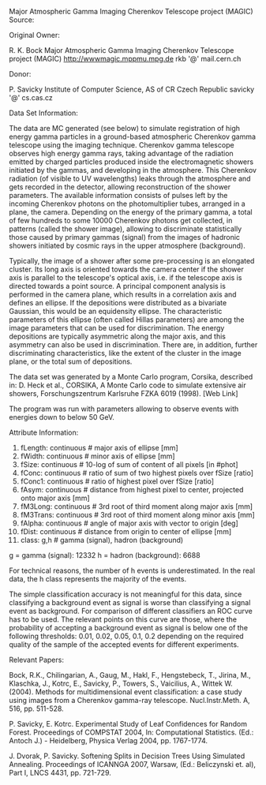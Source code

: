 Major Atmospheric Gamma Imaging Cherenkov Telescope project (MAGIC)
Source:

Original Owner:

R. K. Bock
Major Atmospheric Gamma Imaging Cherenkov Telescope project (MAGIC)
http://wwwmagic.mppmu.mpg.de
rkb '@' mail.cern.ch

Donor:

P. Savicky
Institute of Computer Science, AS of CR
Czech Republic
savicky '@' cs.cas.cz


Data Set Information:

The data are MC generated (see below) to simulate registration of high energy gamma particles in a ground-based atmospheric Cherenkov gamma telescope using the imaging technique. Cherenkov gamma telescope observes high energy gamma rays, taking advantage of the radiation emitted by charged particles produced inside the electromagnetic showers initiated by the gammas, and developing in the atmosphere. This Cherenkov radiation (of visible to UV wavelengths) leaks through the atmosphere and gets recorded in the detector, allowing reconstruction of the shower parameters. The available information consists of pulses left by the incoming Cherenkov photons on the photomultiplier tubes, arranged in a plane, the camera. Depending on the energy of the primary gamma, a total of few hundreds to some 10000 Cherenkov photons get collected, in patterns (called the shower image), allowing to discriminate statistically those caused by primary gammas (signal) from the images of hadronic showers initiated by cosmic rays in the upper atmosphere (background).

Typically, the image of a shower after some pre-processing is an elongated cluster. Its long axis is oriented towards the camera center if the shower axis is parallel to the telescope's optical axis, i.e. if the telescope axis is directed towards a point source. A principal component analysis is performed in the camera plane, which results in a correlation axis and defines an ellipse. If the depositions were distributed as a bivariate Gaussian, this would be an equidensity ellipse. The characteristic parameters of this ellipse (often called Hillas parameters) are among the image parameters that can be used for discrimination. The energy depositions are typically asymmetric along the major axis, and this asymmetry can also be used in discrimination. There are, in addition, further discriminating characteristics, like the extent of the cluster in the image plane, or the total sum of depositions.

The data set was generated by a Monte Carlo program, Corsika, described in:
D. Heck et al., CORSIKA, A Monte Carlo code to simulate extensive air showers,
Forschungszentrum Karlsruhe FZKA 6019 (1998).
[Web Link]

The program was run with parameters allowing to observe events with energies down to below 50 GeV.


Attribute Information:

1. fLength: continuous # major axis of ellipse [mm]
2. fWidth: continuous # minor axis of ellipse [mm]
3. fSize: continuous # 10-log of sum of content of all pixels [in #phot]
4. fConc: continuous # ratio of sum of two highest pixels over fSize [ratio]
5. fConc1: continuous # ratio of highest pixel over fSize [ratio]
6. fAsym: continuous # distance from highest pixel to center, projected onto major axis [mm]
7. fM3Long: continuous # 3rd root of third moment along major axis [mm]
8. fM3Trans: continuous # 3rd root of third moment along minor axis [mm]
9. fAlpha: continuous # angle of major axis with vector to origin [deg]
10. fDist: continuous # distance from origin to center of ellipse [mm]
11. class: g,h # gamma (signal), hadron (background)

g = gamma (signal): 12332
h = hadron (background): 6688

For technical reasons, the number of h events is underestimated. In the real data, the h class represents the majority of the events.

The simple classification accuracy is not meaningful for this data, since classifying a background event as signal is worse than classifying a signal event as background. For comparison of different classifiers an ROC curve has to be used. The relevant points on this curve are those, where the probability of accepting a background event as signal is below one of the following thresholds: 0.01, 0.02, 0.05, 0.1, 0.2 depending on the required quality of the sample of the accepted events for different experiments.


Relevant Papers:

Bock, R.K., Chilingarian, A., Gaug, M., Hakl, F., Hengstebeck, T., Jirina, M., Klaschka, J., Kotrc, E., Savicky, P., Towers, S., Vaicilius, A., Wittek W. (2004).
Methods for multidimensional event classification: a case study using images from a Cherenkov gamma-ray telescope.
Nucl.Instr.Meth. A, 516, pp. 511-528.

P. Savicky, E. Kotrc.
Experimental Study of Leaf Confidences for Random Forest.
Proceedings of COMPSTAT 2004, In: Computational Statistics. (Ed.: Antoch J.) - Heidelberg, Physica Verlag 2004, pp. 1767-1774.

J. Dvorak, P. Savicky.
Softening Splits in Decision Trees Using Simulated Annealing.
Proceedings of ICANNGA 2007, Warsaw, (Ed.: Beliczynski et. al), Part I, LNCS 4431, pp. 721-729.

